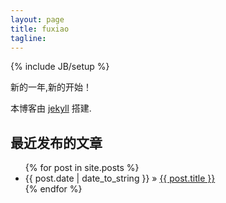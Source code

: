 ```yaml
---
layout: page
title: fuxiao
tagline: 
---
```

{% include JB/setup %}

新的一年,新的开始！

本博客由 [jekyll](https://github.com/mojombo/jekyll) 搭建.


## 最近发布的文章

<ul class="posts">
  {% for post in site.posts %}
    <li><span>{{ post.date | date_to_string }}</span> &raquo; <a href="{{ BASE_PATH }}{{ post.url }}">{{ post.title }}</a></li>
  {% endfor %}
</ul>



